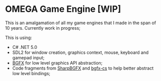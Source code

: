 ﻿# OMEGA Game Engine [WIP]
 
 This is an amalgamation of all my game engines that I made in the span of 10 years. Currently work in progress;
 
 This is using:
 
 - C# .NET 5.0
 - SDL2 for window creation, graphics context, mouse, keyboard and gamepad input;
 - [BGFX][1] for low level graphics API abstraction;
 - Code fragments from [SharpBGFX][2] and [bgfx-cs][3] to help better abstract low level bindings;
 
 
 [1]: https://github.com/bkaradzic/bgfx
 [2]: https://github.com/MikePopoloski/SharpBgfx
 [3]: https://github.com/msmshazan/bgfx-cs
 
 
 
 
